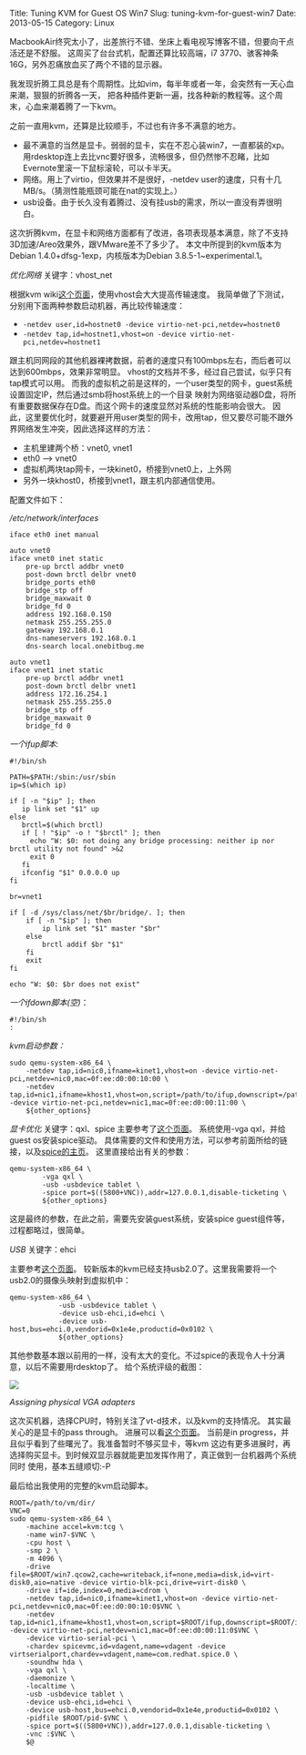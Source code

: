 Title: Tuning KVM for Guest OS Win7
Slug: tuning-kvm-for-guest-win7
Date: 2013-05-15
Category: Linux

MacbookAir终究太小了，出差旅行不错、坐床上看电视写博客不错，但要向干点活还是不舒服。 这周买了台台式机，配置还算比较高端，i7 3770、骇客神条16G，另外忍痛放血买了两个不错的显示器。

我发现折腾工具总是有个周期性。比如vim，每半年或者一年，会突然有一天心血来潮，狠狠的折腾各一天， 把各种插件更新一遍，找各种新的教程等。这个周末，心血来潮着腾了一下kvm。

之前一直用kvm，还算是比较顺手，不过也有许多不满意的地方。

* 最不满意的当然是显卡。弱弱的显卡，实在不忍心装win7，一直都装的xp。 用rdesktop连上去比vnc要好很多，流畅很多，但仍然惨不忍睹，比如Evernote里滚一下鼠标滚轮，可以卡半天。
* 网络。用上了virtio，但效果并不是很好，-netdev user的速度，只有十几MB/s。（猜测性能瓶颈可能在nat的实现上。）
* usb设备。由于长久没有着腾过、没有挂usb的需求，所以一直没有弄很明白。

这次折腾kvm，在显卡和网络方面都有了改进，各项表现基本满意，除了不支持3D加速/Areo效果外，跟VMware差不了多少了。 本文中所提到的kvm版本为Debian 1.4.0+dfsg-1exp，内核版本为Debian 3.8.5-1~experimental.1。


*优化网络*
关键字：vhost_net

根据kvm wiki[这个页面][1]，使用vhost会大大提高传输速度。 我简单做了下测试，分别用下面两种参数启动机器，再比较传输速度：

* `-netdev user,id=hostnet0 -device virtio-net-pci,netdev=hostnet0`
* `-netdev tap,id=hostnet1,vhost=on -device virtio-net-pci,netdev=hostnet1`

跟主机同网段的其他机器裸拷数据，前者的速度只有100mbps左右，而后者可以达到600mbps，效果非常明显。 vhost的文档并不多，经过自己尝试，似乎只有tap模式可以用。 而我的虚拟机之前是这样的，一个user类型的网卡，guest系统设置固定IP，然后通过smb将host系统上的一个目录 映射为网络驱动器D盘，将所有重要数据保存在D盘。而这个网卡的速度显然对系统的性能影响会很大。 因此，这里要优化时，就要避开用user类型的网卡，改用tap，但又要尽可能不跟外界网络发生冲突，因此选择这样的方法：

* 主机里建两个桥：vnet0, vnet1
* eth0 –> vnet0
* 虚拟机两块tap网卡，一块kinet0，桥接到vnet0上，上外网
* 另外一块khost0，桥接到vnet1，跟主机内部通信使用。

配置文件如下：

_/etc/network/interfaces_
```
iface eth0 inet manual

auto vnet0
iface vnet0 inet static
    pre-up brctl addbr vnet0
    post-down brctl delbr vnet0
    bridge_ports eth0
    bridge_stp off
    bridge_maxwait 0
    bridge_fd 0
    address 192.168.0.150
    netmask 255.255.255.0
    gateway 192.168.0.1
    dns-nameservers 192.168.0.1
    dns-search local.onebitbug.me

auto vnet1
iface vnet1 inet static
    pre-up brctl addbr vnet1
    post-down brctl delbr vnet1
    address 172.16.254.1
    netmask 255.255.255.0
    bridge_stp off
    bridge_maxwait 0
    bridge_fd 0
```

_一个ifup脚本_:
```
#!/bin/sh

PATH=$PATH:/sbin:/usr/sbin
ip=$(which ip)

if [ -n "$ip" ]; then
   ip link set "$1" up
else
   brctl=$(which brctl)
   if [ ! "$ip" -o ! "$brctl" ]; then
     echo "W: $0: not doing any bridge processing: neither ip nor brctl utility not found" >&2
     exit 0
   fi
   ifconfig "$1" 0.0.0.0 up
fi

br=vnet1

if [ -d /sys/class/net/$br/bridge/. ]; then
    if [ -n "$ip" ]; then
        ip link set "$1" master "$br"
    else
        brctl addif $br "$1"
    fi
    exit
fi

echo "W: $0: $br does not exist"
```

_一个ifdown脚本(空)_：
```
#!/bin/sh
:
```

_kvm启动参数：_
```
sudo qemu-system-x86_64 \
    -netdev tap,id=nic0,ifname=kinet1,vhost=on -device virtio-net-pci,netdev=nic0,mac=0f:ee:d0:00:10:00 \
    -netdev tap,id=nic1,ifname=khost1,vhost=on,script=/path/to/ifup,downscript=/path/to/ifdown -device virtio-net-pci,netdev=nic1,mac=0f:ee:d0:00:11:00 \
    ${other_options}
```

*显卡优化*
关键字：qxl、spice 主要参考了[这个页面][2]。
系统使用-vga qxl，并给guest os安装spice驱动。
具体需要的文件和使用方法，可以参考前面所给的链接，以及[spice的主页][3]。
这里直接给出有关的参数：

```
qemu-system-x86_64 \
        -vga qxl \
        -usb -usbdevice tablet \
        -spice port=$((5800+VNC)),addr=127.0.0.1,disable-ticketing \
        ${other_options}
```

这是最终的参数，在此之前，需要先安装guest系统，安装spice guest组件等，过程都略过，很简单。

*USB*
关键字：ehci

主要参考[这个页面][4]。
较新版本的kvm已经支持usb2.0了。这里我需要将一个usb2.0的摄像头映射到虚拟机中：
```
qemu-system-x86_64 \
            -usb -usbdevice tablet \
            -device usb-ehci,id=ehci \
            -device usb-host,bus=ehci.0,vendorid=0x1e4e,productid=0x0102 \
            ${other_options}
```

其他参数基本跟以前用的一样，没有太大的变化。不过spice的表现令人十分满意，以后不需要用rdesktop了。 给个系统评级的截图：

<img style="max-width: 80%" src="/static/images/posts/2013-04-15/win7-score.png" />

*Assigning physical VGA adapters*

这次买机器，选择CPU时，特别关注了vt-d技术，以及kvm的支持情况。
其实最关心的是显卡的pass through。 
进展可以看[这个页面][5]。
当前是in progress，并且似乎看到了些曙光了。我准备暂时不够买显卡，等kvm 这边有更多进展时，再选择购买显卡。到时候双显示器就能更加发挥作用了，真正做到一台机器两个系统同时 使用，基本五缝顺切:-P

最后给出我使用的完整的kvm启动脚本。

```
ROOT=/path/to/vm/dir/
VNC=0
sudo qemu-system-x86_64 \
    -machine accel=kvm:tcg \
    -name win7-$VNC \
    -cpu host \
    -smp 2 \
    -m 4096 \
    -drive file=$ROOT/win7.qcow2,cache=writeback,if=none,media=disk,id=virt-disk0,aio=native -device virtio-blk-pci,drive=virt-disk0 \
    -drive if=ide,index=0,media=cdrom \
    -netdev tap,id=nic0,ifname=kinet1,vhost=on -device virtio-net-pci,netdev=nic0,mac=0f:ee:d0:00:10:0$VNC \
    -netdev tap,id=nic1,ifname=khost1,vhost=on,script=$ROOT/ifup,downscript=$ROOT/ifdown -device virtio-net-pci,netdev=nic1,mac=0f:ee:d0:00:11:0$VNC \
    -device virtio-serial-pci \
    -chardev spicevmc,id=vdagent,name=vdagent -device virtserialport,chardev=vdagent,name=com.redhat.spice.0 \
    -soundhw hda \
    -vga qxl \
    -daemonize \
    -localtime \
    -usb -usbdevice tablet \
    -device usb-ehci,id=ehci \
    -device usb-host,bus=ehci.0,vendorid=0x1e4e,productid=0x0102 \
    -pidfile $ROOT/pid-$VNC \
    -spice port=$((5800+VNC)),addr=127.0.0.1,disable-ticketing \
    -vnc :$VNC \
    $@
```

[1]: http://www.linux-kvm.org/page/UsingVhost 
[2]: http://www.linux-kvm.org/page/SPICE
[3]: http://spice-space.org/download.html
[4]: http://www.kraxel.org/cgit/qemu/tree/docs/usb2.txt
[5]: http://www.linux-kvm.org/page/VGA_device_assignment
